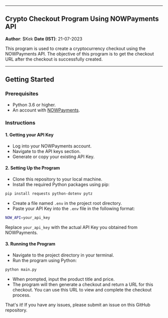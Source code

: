 
---

## Crypto Checkout Program Using NOWPayments API

**Author**: $Kek
**Date (IST)**: 21-07-2023

This program is used to create a cryptocurrency checkout using the NOWPayments API. The objective of this program is to get the checkout URL after the checkout is successfully created.

---

## Getting Started

### Prerequisites

- Python 3.6 or higher.
- An account with [NOWPayments](https://nowpayments.io/).

### Instructions

#### 1. Getting your API Key

- Log into your NOWPayments account.
- Navigate to the API keys section.
- Generate or copy your existing API Key.

#### 2. Setting Up the Program

- Clone this repository to your local machine.
- Install the required Python packages using pip:

```bash
pip install requests python-dotenv pytz
```

- Create a file named `.env` in the project root directory.
- Paste your API Key into the `.env` file in the following format:

```bash
NOW_API=your_api_key
```

Replace `your_api_key` with the actual API Key you obtained from NOWPayments.

#### 3. Running the Program

- Navigate to the project directory in your terminal.
- Run the program using Python:

```bash
python main.py
```

- When prompted, input the product title and price.
- The program will then generate a checkout and return a URL for this checkout. You can use this URL to view and complete the checkout process.


That's it! If you have any issues, please submit an issue on this GitHub repository.

